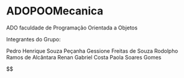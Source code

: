 # ADOPOOMecanica
ADO faculdade de Programação Orientada a Objetos

Integrantes do Grupo:

Pedro Henrique Souza Peçanha Gessione Freitas de Souza Rodolpho Ramos de Alcântara Renan Gabriel Costa Paola Soares Gomes

$$
